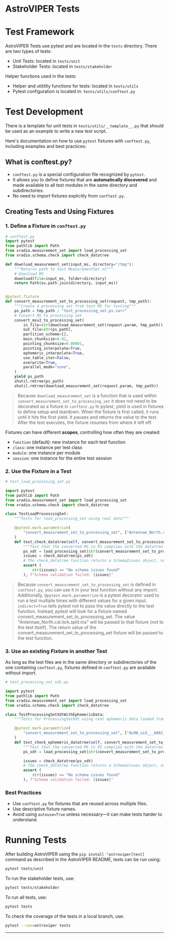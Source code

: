 # AstroVIPER Tests

# Test Framework
AstroVIPER Tests use pytest and are located in the `tests` directory. There are two types of tests:
- Unit Tests: located in `tests/unit`
- Stakeholder Tests: located in `tests/stakeholder`

Helper functions used in the tests:
- Helper and utitility functions for tests: located in `tests/utils`
- Pytest configuration is located in: `tests/utils/conftest.py`

# Test Development
There is a template for unit tests in `tests/utils/__template__.py` that should be used as an example to write a new test script.

Here's documentation on how to use `pytest` fixtures with `conftest.py`, including examples and best practices:

## What is conftest.py?

* `conftest.py` is a special configuration file recognized by `pytest`.
* It allows you to define fixtures that are **automatically discovered** and made available to all test modules in the same directory and subdirectories.
* No need to import fixtures explicitly from `conftest.py`.

## Creating Tests and Using Fixtures

### **1. Define a Fixture in `conftest.py`**

```python
# conftest.py
import pytest
from pathlib import Path
from xradio.measurement_set import load_processing_set
from xradio.schema.check import check_datatree

def download_measurement_set(input_ms, directory="/tmp"):
    """Returns path to test MeasurementSet v2"""
    # Download MS
    download(file=input_ms, folder=directory)
    return Path(os.path.join(directory, input_ms))


@pytest.fixture
def convert_measurement_set_to_processing_set(request, tmp_path):
    """Create a processing set from test MS for testing"""
    ps_path = tmp_path / "test_processing_set.ps.zarr"
    # Convert MS to processing set
    convert_msv2_to_processing_set(
        in_file=str(download_measurement_set(request.param, tmp_path)),
        out_file=str(ps_path),
        partition_scheme=[],
        main_chunksize=0.01,
        pointing_chunksize=0.00001,
        pointing_interpolate=True,
        ephemeris_interpolate=True,
        use_table_iter=False,
        overwrite=True,
        parallel_mode="none",
    )
    yield ps_path
    shutil.rmtree(ps_path)
    shutil.rmtree(download_measurement_set(request.param, tmp_path))
```
> Because `download_measurement_set` is a function that is used within `convert_measurement_set_to_processing_set` it does not need to be decorated as a fixture in `conftest.py` In pytest, yield is used in fixtures to define setup and teardown. When the fixture is first called, it runs until it hits the first yield. It pauses and returns the value to the test. After the test executes, the fixture resumes from where it left off.

Fixtures can have different **scopes**, controlling how often they are created:

* `function` (default): new instance for each test function
* `class`: one instance per test class
* `module`: one instance per module
* `session`: one instance for the entire test session

### **2. Use the Fixture in a Test**

```python
# test_load_processing_set.py

import pytest
from pathlib import Path
from xradio.measurement_set import load_processing_set
from xradio.schema.check import check_datatree

class TestLoadProcessingSet:
    """Tests for load_processing_set using real data"""

    @pytest.mark.parametrize(
        "convert_measurement_set_to_processing_set", ["Antennae_North.cal.lsrk.split.ms"], indirect=True
    )
    def test_check_datatree(self, convert_measurement_set_to_processing_set):
        """Test that the converted MS to PS complies with the datatree schema checker"""
        ps_xdt = load_processing_set(str(convert_measurement_set_to_processing_set))
        issues = check_datatree(ps_xdt)
        # The check_datatree function returns a SchemaIssues object, not a string
        assert (
            str(issues) == "No schema issues found"
        ), f"Schema validation failed: {issues}"
```

> Because `convert_measurement_set_to_processing_set` is defined in `conftest.py`, you can use it in your test function without any import. Additionally, `@pytest.mark.parametrize` is a pytest decorator used to run a test multiple times with different values for a given input. `indirect=True` tells pytest not to pass the value directly to the test function. Instead, pytest will look for a fixture named convert_measurement_set_to_processing_set. The value "Antennae_North.cal.lsrk.split.ms" will be passed to that fixture (not to the test itself). The return value of the convert_measurement_set_to_processing_set fixture will be passed to the test function.

### **3. Use an existing Fixture in another Test**

As long as the test files are in the same directory or subdirectories of the one containing `conftest.py`, fixtures defined in `conftest.py` are available without import.

```python
# test_processing_set_xdt.py

import pytest
from pathlib import Path
from xradio.measurement_set import load_processing_set
from xradio.schema.check import check_datatree

class TestProcessingSetXdtWithEphemerisData:
    """Tests for ProcessingSetXdt using real ephemeris data loaded from disk"""

    @pytest.mark.parametrize(
        "convert_measurement_set_to_processing_set", ["ALMA_uid___A002_X1003af4_X75a3.split.avg.ms"], indirect=True
    )
    def test_check_ephemeris_datatree(self, convert_measurement_set_to_processing_set):
        """Test that the converted MS to PS complies with the datatree schema checker"""
        ps_xdt = load_processing_set(str(convert_measurement_set_to_processing_set))

        issues = check_datatree(ps_xdt)
        # The check_datatree function returns a SchemaIssues object, not a string
        assert (
            str(issues) == "No schema issues found"
        ), f"Schema validation failed: {issues}"
```

### Best Practices

* Use `conftest.py` for fixtures that are reused across multiple files.
* Use descriptive fixture names.
* Avoid using `autouse=True` unless necessary—it can make tests harder to understand.

# Running Tests
After building AstroVIPER using the ```pip install "astroviper[test]``` command as described in the AstroVIPER README, tests can be run using:
```sh
pytest tests/unit
```

To run the stakeholder tests, use:
```sh
pytest tests/stakeholder
```

To run all tests, use:
```sh
pytest tests
```
To check the coverage of the tests in a local branch, use:
```sh
pytest --cov=astroviper tests
```



---


